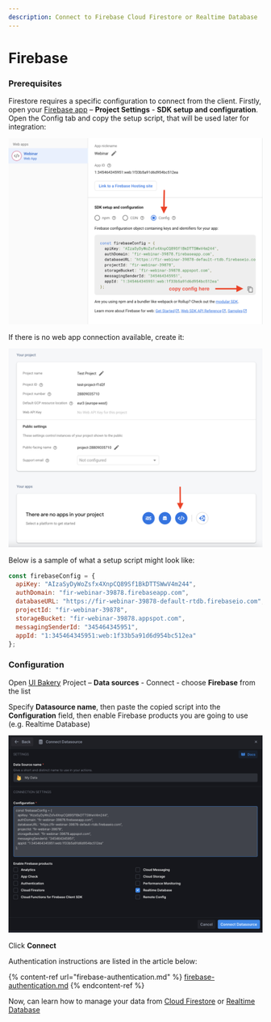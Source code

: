 ```yaml
---
description: Connect to Firebase Cloud Firestore or Realtime Database
---
```


# Firebase

### Prerequisites

Firestore requires a specific configuration to connect from the client. Firstly, open your [Firebase app](https://console.firebase.google.com/u/0/) – **Project Settings** - **SDK setup and configuration**. Open the Config tab and copy the setup script, that will be used later for integration:

![Copying Firebase config script](<../../../.gitbook/assets/Screenshot 2021-09-16 at 16.30.11.png>)

If there is no web app connection available, create it:

![How to create a web app connection in Firebase](<../../../.gitbook/assets/Screenshot 2021-09-16 at 16.37.53.png>)

Below is a sample of what a setup script might look like:

```javascript
const firebaseConfig = {
  apiKey: "AIzaSyDyWoZsfx4XnpCQ89Sf1BkDTTSWwV4m244",
  authDomain: "fir-webinar-39878.firebaseapp.com",
  databaseURL: "https://fir-webinar-39878-default-rtdb.firebaseio.com",
  projectId: "fir-webinar-39878",
  storageBucket: "fir-webinar-39878.appspot.com",
  messagingSenderId: "345464345951",
  appId: "1:345464345951:web:1f33b5a91d6d954bc512ea"
};
```

### **Configuration**

Open [UI Bakery](https://cloud.uibakery.io/) Project – **Data sources** - Connect - choose **Firebase** from the list

Specify **Datasource name**, then paste the copied script into the **Configuration** field, then enable Firebase products you are going to use (e.g. Realtime Database)

![](<../../../.gitbook/assets/Screenshot 2022-04-25 at 19.03.28.png>)

Click **Connect**

Authentication instructions are listed in the article below:

{% content-ref url="firebase-authentication.md" %}
[firebase-authentication.md](firebase-authentication.md)
{% endcontent-ref %}

Now, can learn how to manage your data from [Cloud Firestore](https://docs.uibakery.io/firebase/cloud-firestore) or [Realtime Database](https://docs.uibakery.io/firebase/realtime-database)

